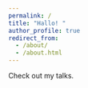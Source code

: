 ```yaml
---
permalink: /
title: "Hallo! "
author_profile: true
redirect_from: 
  - /about/
  - /about.html
---
```


Check out my talks.

